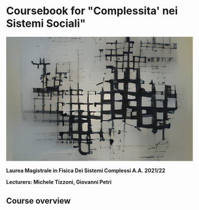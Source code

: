 # Coursebook for "Complessita' nei Sistemi Sociali"

![logo](./logo.png)


**Laurea Magistrale in Fisica Dei Sistemi Complessi A.A. 2021/22**

**Lecturers: Michele Tizzoni, Giovanni Petri**

## Course overview 

```{tableofcontents}
```